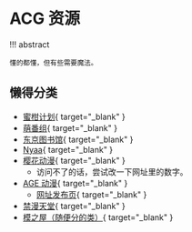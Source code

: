 # ACG 资源

!!! abstract

    懂的都懂，但有些需要魔法。

## 懒得分类

- [蜜柑计划](https://mikanani.me/){ target="_blank" }
- [萌番组](https://bangumi.moe/){ target="_blank" }
- [东京图书馆](https://www.tokyotosho.info/){ target="_blank" }
- [Nyaa](https://nyaa.si/){ target="_blank" }
- [樱花动漫](http://yhdm08.com/){ target="_blank" }
    - 访问不了的话，尝试改一下网址里的数字。
- [AGE 动漫](https://www.agemys.org/){ target="_blank" }
    - [网址发布页](https://github.com/agefanscom/website){ target="_blank" }
- [禁漫天堂](https://18comic.vip/){ target="_blank" }
- [模之屋（随便分的类）](https://www.aplaybox.com/){ target="_blank" }
